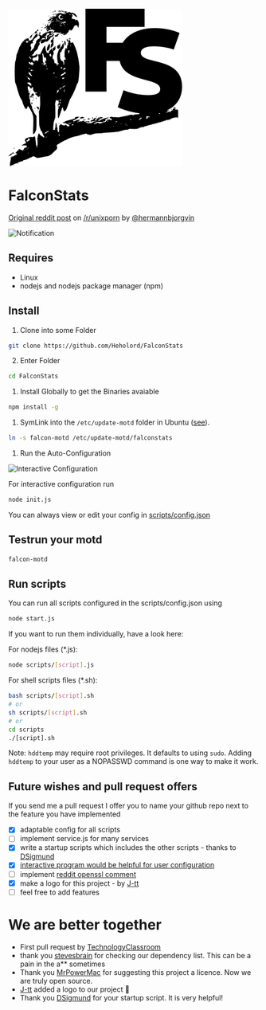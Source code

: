 ![FalconStats](/img/falconStats.png?raw=true)

# FalconStats

[Original reddit post](https://www.reddit.com/r/unixporn/comments/8gwcti/motd_ubuntu_server_1804_lts_my_motd_scripts_for/) on [/r/unixporn](https://www.reddit.com/r/unixporn) by [@hermannbjorgvin](https://github.com/hermannbjorgvin/)

![Notification](https://i.imgur.com/XMSekjG.png)

## Requires

- Linux
- nodejs and nodejs package manager (npm)

## Install

1. Clone into some Folder

  ```sh
  git clone https://github.com/Heholord/FalconStats
  ```

2. Enter Folder

```sh
cd FalconStats
```

1. Install Globally to get the Binaries avaiable

```sh
npm install -g
```

1. SymLink into the `/etc/update-motd` folder in Ubuntu ([see](https://wiki.ubuntu.com/UpdateMotd)).

```sh
ln -s falcon-motd /etc/update-motd/falconstats
```

1. Run the Auto-Configuration

![Interactive Configuration](https://i.imgur.com/3yulvHB.png)

For interactive configuration run

```bash
node init.js
```

You can always view or edit your config in [scripts/config.json](config.json)

## Testrun your motd

```sh
falcon-motd
```

## Run scripts

You can run all scripts configured in the scripts/config.json using

```bash
node start.js
```

If you want to run them individually, have a look here:

For nodejs files (*.js):

```bash
node scripts/[script].js
```

For shell scripts files (*.sh):

```bash
bash scripts/[script].sh
# or
sh scripts/[script].sh
# or
cd scripts
./[script].sh
```

Note: `hddtemp` may require root privileges. It defaults to using `sudo`. Adding
`hddtemp` to your user as a NOPASSWD command is one way to make it work.

## Future wishes and pull request offers

If you send me a pull request I offer you to name your github repo next to the feature you have implemented

- [x] adaptable config for all scripts
- [ ] implement service.js for many services
- [x] write a startup scripts which includes the other scripts - thanks to [DSigmund](https://github.com/DSigmund)
- [x] [interactive program would be helpful for user configuration](https://github.com/Heholord/FalconStats/commit/ba290d6414ca126abee7c5efa8af6c4103c3104b)
- [ ] implement [reddit openssl comment](https://www.reddit.com/r/unixporn/comments/8gwcti/motd_ubuntu_server_1804_lts_my_motd_scripts_for/dyfbi0k/)
- [x] make a logo for this project - by [J-tt](https://github.com/J-tt)
- [ ] feel free to add features

# We are better together

- First pull request by [TechnologyClassroom](https://github.com/TechnologyClassroom)
- thank you [stevesbrain](https://github.com/stevesbrain) for checking our dependency list. This can be a pain in the a** sometimes
- Thank you [MrPowerMac](https://github.com/MrPowerMac) for suggesting this project a licence. Now we are truly open source.
- [J-tt](https://github.com/J-tt) added a logo to our project 🎉
- Thank you [DSigmund](https://github.com/DSigmund) for your startup script. It is very helpful!
